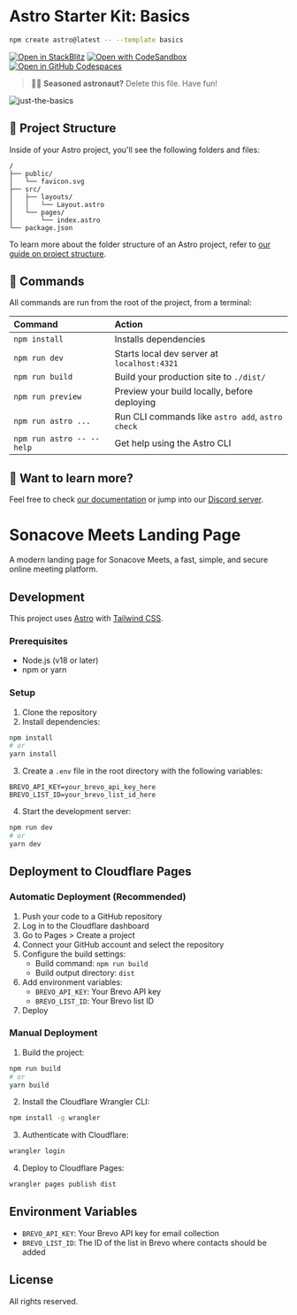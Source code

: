 # Astro Starter Kit: Basics

```sh
npm create astro@latest -- --template basics
```

[![Open in StackBlitz](https://developer.stackblitz.com/img/open_in_stackblitz.svg)](https://stackblitz.com/github/withastro/astro/tree/latest/examples/basics)
[![Open with CodeSandbox](https://assets.codesandbox.io/github/button-edit-lime.svg)](https://codesandbox.io/p/sandbox/github/withastro/astro/tree/latest/examples/basics)
[![Open in GitHub Codespaces](https://github.com/codespaces/badge.svg)](https://codespaces.new/withastro/astro?devcontainer_path=.devcontainer/basics/devcontainer.json)

> 🧑‍🚀 **Seasoned astronaut?** Delete this file. Have fun!

![just-the-basics](https://github.com/withastro/astro/assets/2244813/a0a5533c-a856-4198-8470-2d67b1d7c554)

## 🚀 Project Structure

Inside of your Astro project, you'll see the following folders and files:

```text
/
├── public/
│   └── favicon.svg
├── src/
│   ├── layouts/
│   │   └── Layout.astro
│   └── pages/
│       └── index.astro
└── package.json
```

To learn more about the folder structure of an Astro project, refer to [our guide on project structure](https://docs.astro.build/en/basics/project-structure/).

## 🧞 Commands

All commands are run from the root of the project, from a terminal:

| Command                   | Action                                           |
| :------------------------ | :----------------------------------------------- |
| `npm install`             | Installs dependencies                            |
| `npm run dev`             | Starts local dev server at `localhost:4321`      |
| `npm run build`           | Build your production site to `./dist/`          |
| `npm run preview`         | Preview your build locally, before deploying     |
| `npm run astro ...`       | Run CLI commands like `astro add`, `astro check` |
| `npm run astro -- --help` | Get help using the Astro CLI                     |

## 👀 Want to learn more?

Feel free to check [our documentation](https://docs.astro.build) or jump into our [Discord server](https://astro.build/chat).

# Sonacove Meets Landing Page

A modern landing page for Sonacove Meets, a fast, simple, and secure online meeting platform.

## Development

This project uses [Astro](https://astro.build/) with [Tailwind CSS](https://tailwindcss.com/).

### Prerequisites

- Node.js (v18 or later)
- npm or yarn

### Setup

1. Clone the repository
2. Install dependencies:

```bash
npm install
# or
yarn install
```

3. Create a `.env` file in the root directory with the following variables:

```
BREVO_API_KEY=your_brevo_api_key_here
BREVO_LIST_ID=your_brevo_list_id_here
```

4. Start the development server:

```bash
npm run dev
# or
yarn dev
```

## Deployment to Cloudflare Pages

### Automatic Deployment (Recommended)

1. Push your code to a GitHub repository
2. Log in to the Cloudflare dashboard
3. Go to Pages > Create a project
4. Connect your GitHub account and select the repository
5. Configure the build settings:
   - Build command: `npm run build`
   - Build output directory: `dist`
6. Add environment variables:
   - `BREVO_API_KEY`: Your Brevo API key
   - `BREVO_LIST_ID`: Your Brevo list ID
7. Deploy

### Manual Deployment

1. Build the project:

```bash
npm run build
# or
yarn build
```

2. Install the Cloudflare Wrangler CLI:

```bash
npm install -g wrangler
```

3. Authenticate with Cloudflare:

```bash
wrangler login
```

4. Deploy to Cloudflare Pages:

```bash
wrangler pages publish dist
```

## Environment Variables

- `BREVO_API_KEY`: Your Brevo API key for email collection
- `BREVO_LIST_ID`: The ID of the list in Brevo where contacts should be added

## License

All rights reserved.

